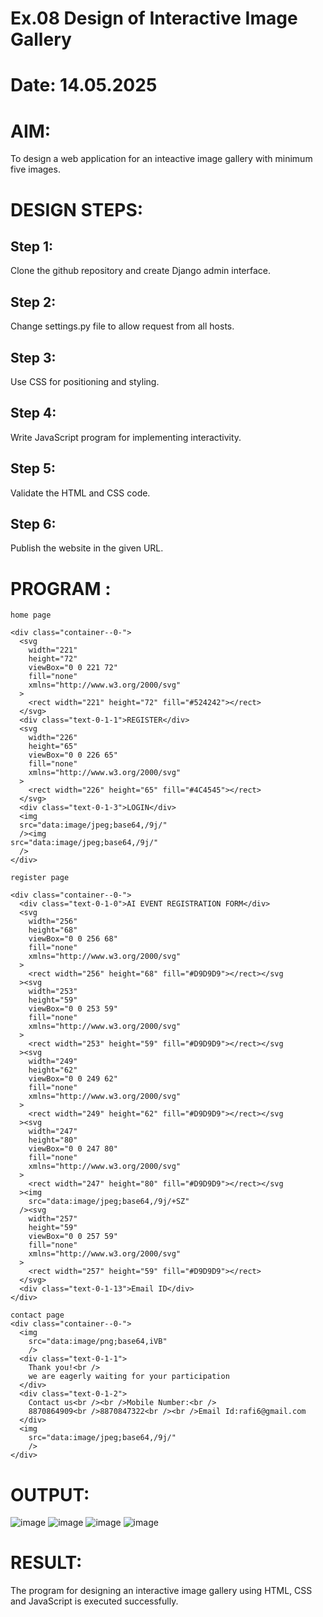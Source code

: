 # Ex.08 Design of Interactive Image Gallery
# Date: 14.05.2025
# AIM:
To design a web application for an inteactive image gallery with minimum five images.

# DESIGN STEPS:
## Step 1:
Clone the github repository and create Django admin interface.

## Step 2:
Change settings.py file to allow request from all hosts.

## Step 3:
Use CSS for positioning and styling.

## Step 4:
Write JavaScript program for implementing interactivity.

## Step 5:
Validate the HTML and CSS code.

## Step 6:
Publish the website in the given URL.

# PROGRAM :
```
home page 

<div class="container--0-">
  <svg
    width="221"
    height="72"
    viewBox="0 0 221 72"
    fill="none"
    xmlns="http://www.w3.org/2000/svg"
  >
    <rect width="221" height="72" fill="#524242"></rect>
  </svg>
  <div class="text-0-1-1">REGISTER</div>
  <svg
    width="226"
    height="65"
    viewBox="0 0 226 65"
    fill="none"
    xmlns="http://www.w3.org/2000/svg"
  >
    <rect width="226" height="65" fill="#4C4545"></rect>
  </svg>
  <div class="text-0-1-3">LOGIN</div>
  <img
  src="data:image/jpeg;base64,/9j/"
  /><img
src="data:image/jpeg;base64,/9j/"
  />
</div>

register page

<div class="container--0-">
  <div class="text-0-1-0">AI EVENT REGISTRATION FORM</div>
  <svg
    width="256"
    height="68"
    viewBox="0 0 256 68"
    fill="none"
    xmlns="http://www.w3.org/2000/svg"
  >
    <rect width="256" height="68" fill="#D9D9D9"></rect></svg
  ><svg
    width="253"
    height="59"
    viewBox="0 0 253 59"
    fill="none"
    xmlns="http://www.w3.org/2000/svg"
  >
    <rect width="253" height="59" fill="#D9D9D9"></rect></svg
  ><svg
    width="249"
    height="62"
    viewBox="0 0 249 62"
    fill="none"
    xmlns="http://www.w3.org/2000/svg"
  >
    <rect width="249" height="62" fill="#D9D9D9"></rect></svg
  ><svg
    width="247"
    height="80"
    viewBox="0 0 247 80"
    fill="none"
    xmlns="http://www.w3.org/2000/svg"
  >
    <rect width="247" height="80" fill="#D9D9D9"></rect></svg
  ><img
    src="data:image/jpeg;base64,/9j/+SZ"
  /><svg
    width="257"
    height="59"
    viewBox="0 0 257 59"
    fill="none"
    xmlns="http://www.w3.org/2000/svg"
  >
    <rect width="257" height="59" fill="#D9D9D9"></rect>
  </svg>
  <div class="text-0-1-13">Email ID</div>
</div>

contact page
<div class="container--0-">
  <img
    src="data:image/png;base64,iVB"
    />
  <div class="text-0-1-1">
    Thank you!<br />
    we are eagerly waiting for your participation
  </div>
  <div class="text-0-1-2">
    Contact us<br /><br />Mobile Number:<br />
    8870864909<br />8870847322<br /><br />Email Id:rafi6@gmail.com
  </div>
  <img
    src="data:image/jpeg;base64,/9j/"
    />
</div>
```
# OUTPUT:
![image](https://github.com/user-attachments/assets/16d77b18-6da0-4ef6-a141-16ef50d6dbf7)
![image](https://github.com/user-attachments/assets/348f777a-7ecd-435a-ab3c-f0386aff529f)
![image](https://github.com/user-attachments/assets/1a419963-d8cb-4f25-ad7c-49d6214576b8)
![image](https://github.com/user-attachments/assets/3d19df78-30d0-4d16-9aa1-cc01e589aeae)

# RESULT:
The program for designing an interactive image gallery using HTML, CSS and JavaScript is executed successfully.

